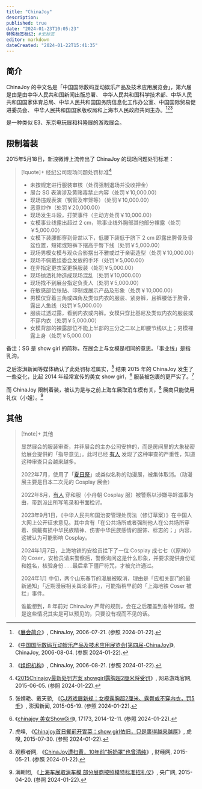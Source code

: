 ```yaml
---
title: "ChinaJoy"
description:
published: true
date: "2024-01-23T10:05:23"
特殊标签标记: #无标签
editor: markdown
dateCreated: "2024-01-22T15:41:35"
---
```


## 简介

ChinaJoy 的中文名是「中国国际数码互动娱乐产品及技术应用展览会」，第六届是由是由中华人民共和国新闻出版总署、
中华人民共和国科学技术部、中华人民共和国国家体育总局、中华人民共和国国务院信息化工作办公室、中国国际贸易促进委员会、
中华人民共和国国家版权局和上海市人民政府共同主办。[^03352][^31947][^35254]

[^03352]: 《[展会简介](https://web.archive.org/web/20060721103352/http://www.chinajoy.net/webcn/introduce_expo.htm)》, ChinaJoy, 2006-07-21. (参照 2024-01-22).
[^31947]: 《[中国国际数码互动娱乐产品及技术应用展览会[第四届-ChinaJoy]](https://web.archive.org/web/20060804031947/http://chinajoy.net/)》, ChinaJoy, 2006-08-04. (参照 2024-01-22).
[^35254]: 《[组织机构](https://web.archive.org/web/20060821035254/http://chinajoy.net/webcn/more.htm)》, ChinaJoy, 2006-08-21. (参照 2024-01-22).

是一种类似 E3、东京电玩展和科隆展的游戏展会。

## 限制着装

2015年5月18日，新浪微博上流传出了 ChinaJoy 的现场问题处罚标准：

> [!quote]+ 经纪公司现场问题处罚标准[^29229]
>
> +   未按规定进行服装审核（处罚强制退场并没收押金）
> +   展台 SG 表演涉及黄赌毒禁止内容（处罚￥10,000.00）
> +   现场违规表演（钢管及牢笼等）（处罚￥10,000.00）
> +   恶意炒作（处罚￥20,000.00）
> +   现场发生斗殴，打架事件（主动方处罚￥10,000.00）
> +   女模事业线露出超过 2 cm，除事业线外胸部其他部分裸露（处罚￥5,000.00）
> +   女模下装腰部穿到骨盆以下，低腰下装低于脐下 2 cm 即露出胯骨及骨盆位置，短裙或短裤下摆高于臀下线（处罚￥5,000.00）
> +   现场男模女模与观众合影摆出不雅或过于亲密造型（处罚￥10,000.00）
> +   现场不佩戴组委会发放的手环（处罚￥5,000.00）
> +   在非指定更衣室更换服装（处罚￥5,000.00）
> +   现场抛洒礼物造成现场混乱（处罚￥10,000.00）
> +   现场找不到展台指定负责人（处罚￥5,000.00）
> +   在敏感部位张贴、印制或展示产品及形象（处罚￥10,000.00）
> +   男模仅穿着三角或四角及类似内衣的服装、紧身裤，且裤腰低于胯骨，露出人鱼线（处罚￥5,000.00）
> +   服装过透过露，看到内衣或内裤。女模只穿比基尼及类似内衣的服装或不穿内衣（处罚￥5,000.00）
> +   女模背部的裸露部位不能上半部的三分之二以上即腰节线以上；男模裸露上身（处罚￥5,000.00）

[^29229]: 《[2015Chinajoy最新处罚方案 showgirl露胸超2厘米将受罚](https://web.archive.org/web/20240122073730/https://game.163.com/2015/6/5/19167_529229.html)》, 网易游戏官网, 2015-06-05. (参照 2024-01-22).

备注：SG 是 show girl 的简称，在展会上与女模是相同的意思。「事业线」是指乳沟。

之后澎湃新闻等媒体确认了此处罚标准属实，[^32933] 结果 2015 年的 ChinaJoy 发生了一些变化，比起 2014 年经常宣传的美女
show girl，[^25623] 服装被包裹的更严实了。[^21765]

[^32933]: 张婧艳、戴天骄, 《[CJ游戏展新规：女模露胸超2厘米、露臀或不穿内衣，罚5千](https://web.archive.org/web/20220704022212/http://www.thepaper.cn/newsDetail_forward_1332933)》, 澎湃新闻, 2015-05-19. (参照 2024-01-22).

[^25623]: 《[chinajoy 美女ShowGirl](https://web.archive.org/web/20141211125623/http://news.17173.com/chinajoy/2014/page-showgirl.html)》, 17173, 2014-12-11. (参照 2024-01-22).

[^21765]: 虎嗅, 《[Chinajoy首日餐前开胃菜：show girl依旧，只是裹得越来越厚](https://web.archive.org/web/20240122074127/https://www.huxiu.com/article/121765.html)》, 虎嗅, 2015-07-30. (参照 2024-01-22).

而 ChinaJoy 限制着装，被认为是与之前上海车展取消车模有关，[^87913] 展商只能使用礼仪（小姐）。[^59967]

[^87913]: 观察者网, 《[ChinaJoy遭扫黄，10年前“拆奶罩”也曾清纯](https://web.archive.org/web/20150524181319/http://life.caijing.com.cn/20150521/3887913.shtml)》, 财经网, 2015-05-21. (参照 2024-01-22).

[^59967]: 满朝旭, 《[上海车展取消车模 部分展商按照模特标准招礼仪](https://web.archive.org/web/20160724113909/http://china.cnr.cn/xwwgf/20150420/t20150420_518359967.shtml)》, 央广网, 2015-04-20. (参照 2024-01-22).

## 其他

> [!note]+ 其他
> 
> 显然展会的服装审查，并非展会的主办公司安排的，而是房间里的大象秘密给展会提供的「指导意见」。此时已经 [有人](http://archive.today/2024.01.22-100700/https://www.zhihu.com/question/29742496/answer/45602387) 发现了这种审查的严重性，知道这种审查只会越来越多。
>
> 2022年7月，使用了「[夏日祭](/activities/漫展/index.md#夏日祭事件)」或类似名称的动漫展，被集体取消。（动漫展主要是日本二次元的 Cosplay 展会）
>
> 2022年8月，[有人](https://zh.wikipedia.org/zh-cn/苏州和服事件) 穿和服（小舟朝 Cosplay 服）被警察以涉嫌寻衅滋事为由，带到派出所写笔录和书面检讨。
>
> 2023年9月1日，《中华人民共和国治安管理处罚法（修订草案）》在中国人大网上公开征求意见。其中含有「在公共场所或者强制他人在公共场所穿着、佩戴有损中华民族精神、伤害中华民族感情的服饰、标志的；」内容，这被认为可能影响 Cosplay。
>
> 2024年1月7日，上海地铁的安检员拦下了一位 Cosplay 成七七（《原神》）的 Coser，安检员请来警察后，警察询问这是什么形象，并要求提供身份证和姓名，核验身份……最后拿下僵尸符咒，才被允许通过。
>
> 2024年1月 中旬，两个山东春节的漫展被取消，理由是「应相关部门的最新通知」「近期漫展相关舆论事件」，可能指稍早前的「上海地铁 Coser 被拦」事件。
>
> 谁能想到，8 年前对 ChinaJoy 严苛的规则，会在之后覆盖到各种领域。但是这些情况其实是可以预见的，只要没有视而不见的话。
